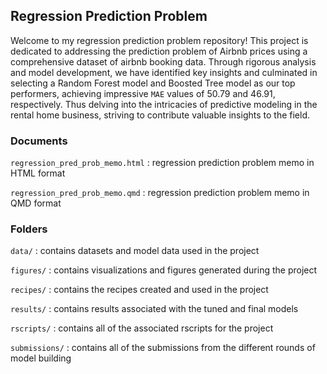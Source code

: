 ## Regression Prediction Problem

Welcome to my regression prediction problem repository! This project is dedicated to addressing the prediction problem of Airbnb prices using a comprehensive dataset of airbnb booking data. Through rigorous analysis and model development, we have identified key insights and culminated in selecting a Random Forest model and Boosted Tree model as our top performers, achieving impressive `MAE` values of 50.79 and 46.91, respectively. Thus delving into the intricacies of predictive modeling in the rental home business, striving to contribute valuable insights to the field.

### Documents 

`regression_pred_prob_memo.html` : regression prediction problem memo in HTML format

`regression_pred_prob_memo.qmd` : regression prediction problem memo in QMD format

### Folders 

`data/` : contains datasets and model data used in the project 

`figures/` : contains visualizations and figures generated during the project 

`recipes/` : contains the recipes created and used in the project 

`results/` : contains results associated with the tuned and final models 

`rscripts/` : contains all of the associated rscripts for the project

`submissions/` : contains all of the submissions from the different rounds of model building


